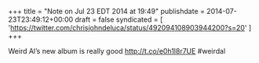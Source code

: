 +++
title = "Note on Jul 23 EDT 2014 at 19:49"
publishdate = 2014-07-23T23:49:12+00:00
draft = false
syndicated = [ 'https://twitter.com/chrisjohndeluca/status/492094108903944200?s=20' ]
+++

Weird Al’s new album is really good http://t.co/e0h1l8r7UE #weirdal
